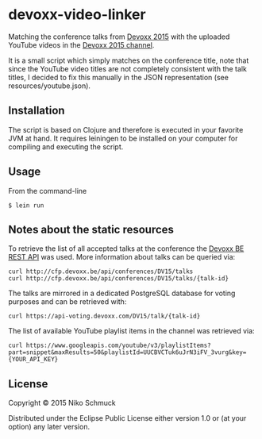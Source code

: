 # devoxx-video-linker

Matching the conference talks from [Devoxx 2015](http://cfp.devoxx.be/2015/index.html) with the uploaded
YouTube videos in the [Devoxx 2015 channel](https://www.youtube.com/channel/UCCBVCTuk6uJrN3iFV_3vurg).

It is a small script which simply matches on the conference title, note that since the YouTube video
titles are not completely consistent with the talk titles, I decided to fix this manually in the JSON
representation (see resources/youtube.json).

## Installation

The script is based on Clojure and therefore is executed in your favorite JVM at hand.
It requires leiningen to be installed on your computer for compiling and executing the script.


## Usage

From the command-line

    $ lein run


## Notes about the static resources

To retrieve the list of all accepted talks at the conference the [Devoxx BE REST API](http://cfp.devoxx.be/api) was used.
More information about talks can be queried via:

    curl http://cfp.devoxx.be/api/conferences/DV15/talks
    curl http://cfp.devoxx.be/api/conferences/DV15/talks/{talk-id}

The talks are mirrored in a dedicated PostgreSQL database for voting purposes and can be retrieved with:

    curl https://api-voting.devoxx.com/DV15/talk/{talk-id}

The list of available YouTube playlist items in the channel was retrieved via:

    curl https://www.googleapis.com/youtube/v3/playlistItems?part=snippet&maxResults=50&playlistId=UUCBVCTuk6uJrN3iFV_3vurg&key={YOUR_API_KEY}


## License

Copyright © 2015 Niko Schmuck

Distributed under the Eclipse Public License either version 1.0 or (at
your option) any later version.
